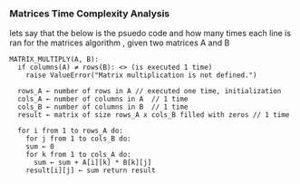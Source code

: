 ### Matrices Time Complexity Analysis

lets say that the below is the psuedo code and how many times each line is ran for the matrices algorithm , given two matrices A and B

```
MATRIX_MULTIPLY(A, B): 
  if columns(A) ≠ rows(B): <> (is executed 1 time)
    raise ValueError("Matrix multiplication is not defined.") 

  rows_A ← number of rows in A // executed one time, initialization 
  cols_A ← number of columns in A  // 1 time
  cols_B ← number of columns in B  // 1 time
  result ← matrix of size rows_A x cols_B filled with zeros // 1 time

  for i from 1 to rows_A do: 
    for j from 1 to cols_B do: 
    sum ← 0 
    for k from 1 to cols_A do: 
      sum ← sum + A[i][k] * B[k][j] 
    result[i][j] ← sum return result
```




